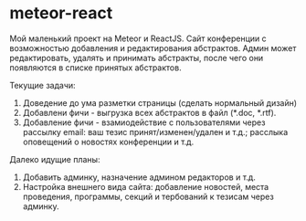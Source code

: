 # meteor-react

Мой маленький проект на Meteor и ReactJS. 
Сайт конференции с возможностью добавления и редактирования абстрактов. Админ может редактировать, удалять и принимать абстракты, после чего они появляются в списке принятых абстрактов. 

Текущие задачи: 
1. Доведение до ума разметки страницы (сделать нормальный дизайн)
2. Добавлени фичи  - выгрузка всех абстрактов в файл (*.doc, *.rtf).
3. Добавление фичи - взамиодействие с пользователями через рассылку email: ваш тезис принят/изменен/удален и т.д.; расслыка оповещений о новостях конференции и т.д.

Далеко идущие планы:
1. Добавить админку, назначение админом редакторов и т.д.
2. Настройка внешнего вида сайта: добавление новостей, места проведения, программы, секций и тербований к тезисам через админку. 